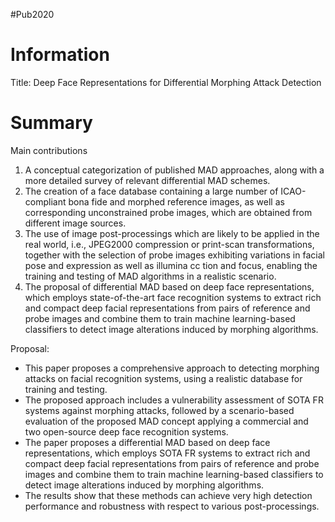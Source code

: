 #Pub2020 
# Information 
Title: Deep Face Representations for Differential Morphing Attack Detection

# Summary
Main contributions
1. A conceptual categorization of published MAD approaches, along with a more detailed survey of relevant differential MAD schemes.
2. The creation of a face database containing a large number of ICAO-compliant bona fide and morphed reference images, as well as corresponding unconstrained probe images, which are obtained from different image sources.
3. The use of image post-processings which are likely to be applied in the real world, i.e., JPEG2000 compression or print-scan transformations, together with the selection of probe images exhibiting variations in facial pose and expression as well as illumina                                                                                                                   cc tion and focus, enabling the training and testing of MAD algorithms in a realistic scenario.
4. The proposal of differential MAD based on deep face representations, which employs state-of-the-art face recognition systems to extract rich and compact deep facial representations from pairs of reference and probe images and combine them to train machine learning-based classifiers to detect image alterations induced by morphing algorithms.

Proposal:
- This paper proposes a comprehensive approach to detecting morphing attacks on facial recognition systems, using a realistic database for training and testing.
- The proposed approach includes a vulnerability assessment of SOTA FR systems against morphing attacks, followed by a scenario-based evaluation of the proposed MAD concept applying a commercial and two open-source deep face recognition systems.
- The paper proposes a differential MAD based on deep face representations, which employs  SOTA FR systems to extract rich and compact deep facial representations from pairs of reference and probe images and combine them to train machine learning-based classifiers to detect image alterations induced by morphing algorithms.
- The results show that these methods can achieve very high detection performance and robustness with respect to various post-processings.